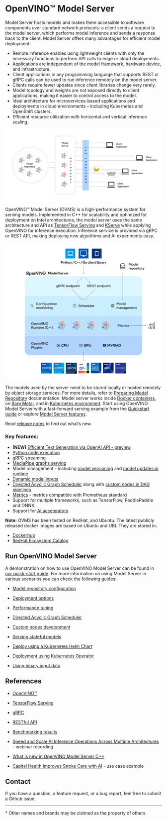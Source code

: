 # OpenVINO&trade; Model Server

Model Server hosts models and makes them accessible to software components over standard network protocols: a client sends a request to the model server, which performs model inference and sends a response back to the client. Model Server offers many advantages for efficient model deployment: 
- Remote inference enables using lightweight clients with only the necessary functions to perform API calls to edge or cloud deployments.
- Applications are independent of the model framework, hardware device, and infrastructure.
- Client applications in any programming language that supports REST or gRPC calls can be used to run inference remotely on the model server.
- Clients require fewer updates since client libraries change very rarely.
- Model topology and weights are not exposed directly to client applications, making it easier to control access to the model.
- Ideal architecture for microservices-based applications and deployments in cloud environments – including Kubernetes and OpenShift clusters.
- Efficient resource utilization with horizontal and vertical inference scaling.

![OVMS diagram](docs/ovms_diagram.png)

OpenVINO&trade; Model Server (OVMS) is a high-performance system for serving models. Implemented in C++ for scalability and optimized for deployment on Intel architectures, the model server uses the same architecture and API as [TensorFlow Serving](https://github.com/tensorflow/serving) and [KServe](https://github.com/kserve/kserve) while applying OpenVINO for inference execution. Inference service is provided via gRPC or REST API, making deploying new algorithms and AI experiments easy.

![OVMS picture](docs/ovms_high_level.png)

The models used by the server need to be stored locally or hosted remotely by object storage services. For more details, refer to [Preparing Model Repository](https://docs.openvino.ai/nightly/ovms_docs_models_repository.html) documentation. Model server works inside [Docker containers](https://docs.openvino.ai/nightly/ovms_docs_deploying_server.html#deploying-model-server-in-docker-container), on [Bare Metal](https://docs.openvino.ai/nightly/ovms_docs_deploying_server.html#deploying-model-server-on-baremetal-without-container), and in [Kubernetes environment](https://docs.openvino.ai/nightly/ovms_docs_deploying_server.html#deploying-model-server-in-kubernetes).
Start using OpenVINO Model Server with a fast-forward serving example from the [Quickstart guide](https://docs.openvino.ai/nightly/ovms_docs_quick_start_guide.html) or explore [Model Server features](https://docs.openvino.ai/nightly/ovms_docs_features.html).

Read [release notes](https://github.com/openvinotoolkit/model_server/releases) to find out what’s new.

### Key features:
- **[NEW]** [Efficient Text Generation via OpenAI API - preview](https://docs.openvino.ai/nightly/ovms_docs_llm_reference.html)
- [Python code execution](https://docs.openvino.ai/nightly/ovms_docs_python_support_reference.html)
- [gRPC streaming](https://docs.openvino.ai/nightly/ovms_docs_streaming_endpoints.html)
- [MediaPipe graphs serving](https://docs.openvino.ai/nightly/ovms_docs_mediapipe.html) 
- Model management - including [model versioning](https://docs.openvino.ai/nightly/ovms_docs_model_version_policy.html) and [model updates in runtime](https://docs.openvino.ai/nightly/ovms_docs_online_config_changes.html)
- [Dynamic model inputs](https://docs.openvino.ai/nightly/ovms_docs_shape_batch_layout.html)
- [Directed Acyclic Graph Scheduler](https://docs.openvino.ai/nightly/ovms_docs_dag.html) along with [custom nodes in DAG pipelines](https://docs.openvino.ai/nightly/ovms_docs_custom_node_development.html)
- [Metrics](https://docs.openvino.ai/nightly/ovms_docs_metrics.html) - metrics compatible with Prometheus standard
- Support for multiple frameworks, such as TensorFlow, PaddlePaddle and ONNX
- Support for [AI accelerators](https://docs.openvino.ai/nightly/about-openvino/compatibility-and-support/supported-devices.html)

**Note:** OVMS has been tested on RedHat, and Ubuntu. The latest publicly released docker images are based on Ubuntu and UBI.
They are stored in:
- [Dockerhub](https://hub.docker.com/r/openvino/model_server)
- [RedHat Ecosystem Catalog](https://catalog.redhat.com/software/containers/intel/openvino-model-server/607833052937385fc98515de)


## Run OpenVINO Model Server

A demonstration on how to use OpenVINO Model Server can be found in [our quick-start guide](https://docs.openvino.ai/nightly/ovms_docs_quick_start_guide.html). 
For more information on using Model Server in various scenarios you can check the following guides:

* [Model repository configuration](https://docs.openvino.ai/nightly/ovms_docs_models_repository.html)

* [Deployment options](https://docs.openvino.ai/nightly/ovms_docs_deploying_server.html)

* [Performance tuning](https://docs.openvino.ai/nightly/ovms_docs_performance_tuning.html)

* [Directed Acyclic Graph Scheduler](https://docs.openvino.ai/nightly/ovms_docs_dag.html)

* [Custom nodes development](https://docs.openvino.ai/nightly/ovms_docs_custom_node_development.html)

* [Serving stateful models](https://docs.openvino.ai/nightly/ovms_docs_stateful_models.html)

* [Deploy using a Kubernetes Helm Chart](https://github.com/openvinotoolkit/operator/tree/main/helm-charts/ovms)

* [Deployment using Kubernetes Operator](https://operatorhub.io/operator/ovms-operator)

* [Using binary input data](https://docs.openvino.ai/nightly/ovms_docs_binary_input.html)



## References

* [OpenVINO&trade;](https://software.intel.com/en-us/openvino-toolkit)

* [TensorFlow Serving](https://github.com/tensorflow/serving)

* [gRPC](https://grpc.io/)

* [RESTful API](https://restfulapi.net/)

* [Benchmarking results](https://docs.openvino.ai/nightly/about-openvino/performance-benchmarks.html)

* [Speed and Scale AI Inference Operations Across Multiple Architectures](https://techdecoded.intel.io/essentials/speed-and-scale-ai-inference-operations-across-multiple-architectures/?elq_cid=3646480_ts1607680426276&erpm_id=6470692_ts1607680426276) - webinar recording

* [What is new in OpenVINO Model Server C++](https://www.intel.com/content/www/us/en/artificial-intelligence/posts/whats-new-openvino-model-server.html)

* [Capital Health Improves Stroke Care with AI](https://www.intel.co.uk/content/www/uk/en/customer-spotlight/stories/capital-health-ai-customer-story.html) - use case example

## Contact

If you have a question, a feature request, or a bug report, feel free to submit a Github issue.


---
\* Other names and brands may be claimed as the property of others.
